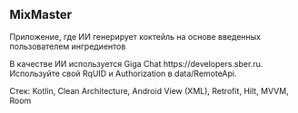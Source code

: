 <h2>MixMaster</h2>
<p>Приложение, где ИИ генерирует коктейль на основе введенных пользователем ингредиентов</p>
<p>В качестве ИИ используется Giga Chat https://developers.sber.ru. Используйте свой RqUID и Authorization в data/RemoteApi.</p>
<p></p>
<p>Cтек: Kotlin, Clean Architecture, Android View (XML), Retrofit, Hilt, MVVM, Room</p>
